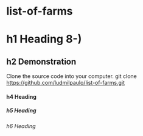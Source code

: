 # list-of-farms

# h1 Heading 8-)
## h2 Demonstration
Clone the source code into your computer.
   git clone https://github.com/ludmilpaulo/list-of-farms.git
#### h4 Heading
##### h5 Heading
###### h6 Heading
